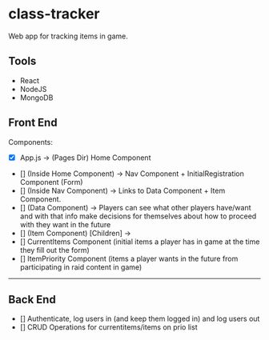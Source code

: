# class-tracker
Web app for tracking items in game.

## Tools

* React
* NodeJS
* MongoDB

## Front End

Components:

* [X] App.js -> (Pages Dir) Home Component 
* [] (Inside Home Component) -> Nav Component + InitialRegistration Component (Form)
* [] (Inside Nav Component) -> Links to Data Component + Item Component.
* [] (Data Component) -> Players can see what other players have/want and with that info make decisions for themselves about how to proceed with they want in the future
* [] (Item Component) [Children] -> 
* [] CurrentItems Component (initial items a player has in game at the time they fill out the form) 
* [] ItemPriority Component (items a player wants in the future from participating in raid content in game)

-------------------------------
## Back End

* [] Authenticate, log users in (and keep them logged in) and log users out
* [] CRUD Operations for currentitems/items on prio list